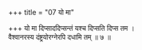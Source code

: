 +++
title = "07 यो मा"

+++
यो मा दिप्साददिप्सन्तं यश्च दिप्सति दिप्स तम ।  
वैश्वानरस्य दंष्ट्रयोरग्नेरपि दधामि तम् ॥ ७ ॥